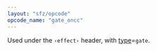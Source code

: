 ```yaml
---
layout: "sfz/opcode"
opcode_name: "gate_oncc"
---
```

Used under the `‹effect›` header, with [type]=`gate`.

[type]: type#gate

